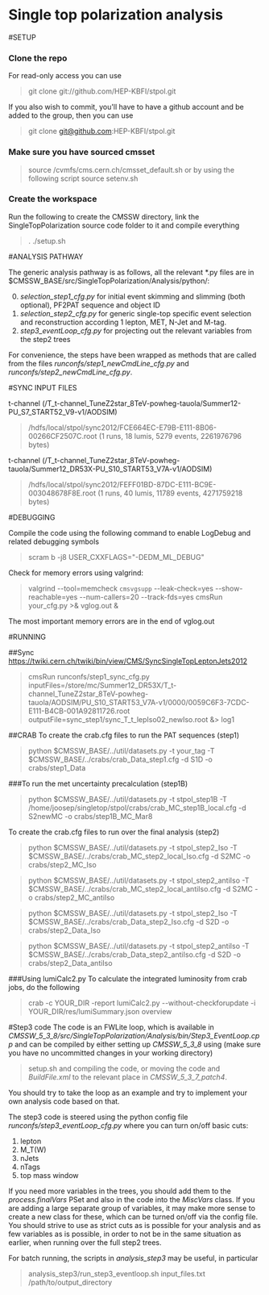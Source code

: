 Single top polarization analysis
=====

#SETUP

### Clone the repo

For read-only access you can use
>git clone git://github.com/HEP-KBFI/stpol.git

If you also wish to commit, you'll have to have a github account and be added to the group, then you can use
>git clone git@github.com:HEP-KBFI/stpol.git


### Make sure you have sourced cmsset

>source /cvmfs/cms.cern.ch/cmsset_default.sh
or by using the following script
>source setenv.sh

### Create the workspace

Run the following to create the CMSSW directory, link the SingleTopPolarization source code folder to it and compile everything
>. ./setup.sh

#ANALYSIS PATHWAY

The generic analysis pathway is as follows, all the relevant *.py files are in $CMSSW_BASE/src/SingleTopPolarization/Analysis/python/:

0. *selection_step1_cfg.py* for initial event skimming and slimming (both optional), PF2PAT sequence and object ID
1. *selection_step2_cfg.py* for generic single-top specific event selection and reconstruction according 1 lepton, MET, N-Jet and M-tag.
2. *step3_eventLoop_cfg.py* for projecting out the relevant variables from the step2 trees

For convenience, the steps have been wrapped as methods that are called from the files *runconfs/step1_newCmdLine_cfg.py* and *runconfs/step2_newCmdLine_cfg.py*.

#SYNC INPUT FILES

t-channel (/T_t-channel_TuneZ2star_8TeV-powheg-tauola/Summer12-PU_S7_START52_V9-v1/AODSIM)

>/hdfs/local/stpol/sync2012/FCE664EC-E79B-E111-8B06-00266CF2507C.root (1 runs, 18 lumis, 5279 events, 2261976796 bytes)

t-channel (/T_t-channel_TuneZ2star_8TeV-powheg-tauola/Summer12_DR53X-PU_S10_START53_V7A-v1/AODSIM)

>/hdfs/local/stpol/sync2012/FEFF01BD-87DC-E111-BC9E-003048678F8E.root (1 runs, 40 lumis, 11789 events, 4271759218 bytes)

#DEBUGGING

Compile the code using the following command to enable LogDebug and related debugging symbols
>scram b -j8 USER_CXXFLAGS="-DEDM_ML_DEBUG"

Check for memory errors using valgrind:

>valgrind --tool=memcheck `cmsvgsupp` --leak-check=yes --show-reachable=yes --num-callers=20 --track-fds=yes cmsRun your_cfg.py >& vglog.out &

The most important memory errors are in the end of vglog.out

#RUNNING

##Sync
https://twiki.cern.ch/twiki/bin/view/CMS/SyncSingleTopLeptonJets2012
>cmsRun runconfs/step1_sync_cfg.py inputFiles=/store/mc/Summer12_DR53X/T_t-channel_TuneZ2star_8TeV-powheg-tauola/AODSIM/PU_S10_START53_V7A-v1/0000/0059C6F3-7CDC-E111-B4CB-001A92811726.root outputFile=sync_step1/sync_T_t_lepIso02_newIso.root &> log1

##CRAB
To create the crab.cfg files to run the PAT sequences (step1)
>python $CMSSW_BASE/../util/datasets.py -t your_tag -T $CMSSW_BASE/../crabs/crab_Data_step1.cfg -d S1D -o crabs/step1_Data 

###To run the met uncertainty precalculation (step1B)
>python $CMSSW_BASE/../util/datasets.py -t stpol_step1B -T /home/joosep/singletop/stpol/crabs/crab_MC_step1B_local.cfg -d S2newMC -o crabs/step1B_MC_Mar8

To create the crab.cfg files to run over the final analysis (step2) 
>python $CMSSW_BASE/../util/datasets.py -t stpol_step2_Iso -T $CMSSW_BASE/../crabs/crab_MC_step2_local_Iso.cfg -d S2MC -o crabs/step2_MC_Iso 

>python $CMSSW_BASE/../util/datasets.py -t stpol_step2_antiIso -T $CMSSW_BASE/../crabs/crab_MC_step2_local_antiIso.cfg -d S2MC -o crabs/step2_MC_antiIso 

>python $CMSSW_BASE/../util/datasets.py -t stpol_step2_Iso -T $CMSSW_BASE/../crabs/crab_Data_step2_Iso.cfg -d S2D -o crabs/step2_Data_Iso

>python $CMSSW_BASE/../util/datasets.py -t stpol_step2_antiIso -T $CMSSW_BASE/../crabs/crab_Data_step2_antiIso.cfg -d S2D -o crabs/step2_Data_antiIso

###Using lumiCalc2.py
To calculate the integrated luminosity from crab jobs, do the following
>crab -c YOUR_DIR -report
>lumiCalc2.py --without-checkforupdate -i YOUR_DIR/res/lumiSummary.json overview

#Step3 code
The code is an FWLite loop, which is available in *CMSSW_5_3_8/src/SingleTopPolarization/Analysis/bin/Step3_EventLoop.cpp*
and can be compiled by either setting up *CMSSW_5_3_8* using (make sure you have no uncommitted changes in your working directory)
>setup.sh
and compiling the code, or moving the code and *BuildFile.xml* to the relevant place in *CMSSW_5_3_7_patch4*.

You should try to take the loop as an example and try to implement your own analysis code based on that. 

The step3 code is steered using the python config file *runconfs/step3_eventLoop_cfg.py* where you can turn on/off basic cuts:

1. lepton
2. M_T(W)
3. nJets
4. nTags
5. top mass window

If you need more variables in the trees, you should add them to the
*process.finalVars* PSet and also in the code into the *MiscVars* class. If you are adding a large separate group of variables,
it may make more sense to create a new class for these, which can be turned on/off via the config file.
You should strive to use as strict cuts as is possible for your analysis and as few variables as is possible, in order to not
be in the same situation as earlier, when running over the full step2 trees.

For batch running, the scripts in *analysis_step3* may be useful, in particular

>analysis_step3/run_step3_eventloop.sh input_files.txt /path/to/output_directory

